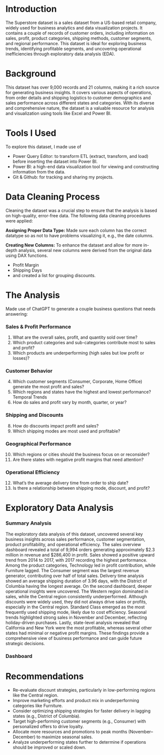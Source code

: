 # Introduction

The Superstore dataset is a sales dataset from a US-based retail company, widely used for business analytics and data visualization projects. It contains a couple of records of customer orders, including information on sales, profit, product categories, shipping methods, customer segments, and regional performance. This dataset is ideal for exploring business trends, identifying profitable segments, and uncovering operational inefficiencies through exploratory data analysis (EDA).

# Background

This dataset has over 9,000 records and 21 columns, making it a rich source for generating business insights. It covers various aspects of operations, from order details and shipping logistics to customer demographics and sales performance across different states and categories. With its diverse and comprehensive nature, the dataset is a valuable resource for analysis and visualization using tools like Excel and Power BI.

# Tools I Used

To explore this dataset, I made use of 

- Power Query Editor: to transform ETL (extract, transform, and load) before inserting the dataset into Power BI.
- Power BI: a high-end data visualization tool for viewing and constructing information from the data.
- Git & Github: for tracking and sharing my projects.

# Data Cleaning Process

Cleaning the dataset was a crucial step to ensure that the analysis is based on high-quality, error-free data. The following data cleaning procedures were applied:

**Assigning Proper Data Type:** Made sure each column has the correct datatype so as not to have problems visualizing it, e.g., the date columns.

**Creating New Columns:** To enhance the dataset and allow for more in-depth analysis, several new columns were derived from the original data using DAX functions.

- Profit Margin
- Shipping Days
- and created a list for grouping discounts.

# The Analysis

Made use of ChatGPT to generate a couple business questions that needs answering:

### Sales & Profit Performance
1. What are the overall sales, profit, and quantity sold over time?
2. Which product categories and sub-categories contribute most to sales and profit?
3. Which products are underperforming (high sales but low profit or losses)?

### Customer Behavior
4. Which customer segments (Consumer, Corporate, Home Office) generate the most profit and sales?
5. Which regions and states have the highest and lowest performance?
Temporal Trends
6. How do sales and profit vary by month, quarter, or year?

### Shipping and Discounts
8. How do discounts impact profit and sales?
9. Which shipping modes are most used and profitable?

### Geographical Performance
10. Which regions or cities should the business focus on or reconsider?
11. Are there states with negative profit margins that need attention?

### Operational Efficiency
12. What’s the average delivery time from order to ship date?
13. Is there a relationship between shipping mode, discount, and profit?

# Exploratory Data Analysis

### Summary Analysis

The exploratory data analysis of this dataset, uncovered several key business insights across sales performance, customer segmentation, product profitability, and operational efficiency. The sales overview dashboard revealed a total of 9,994 orders generating approximately $2.3 million in revenue and $286,400 in profit. Sales showed a positive upward trend from 2014 to 2017, with 2017 recording the highest performance. Among the product categories, Technology led in profit contribution, while Furniture lagged. The Consumer segment was the largest revenue generator, contributing over half of total sales. Delivery time analysis showed an average shipping duration of 3.96 days, with the District of Columbia having the longest average. On the second dashboard, deeper operational insights were uncovered. The Western region dominated in sales, while the Central region consistently underperformed. Although discounts were widely used, they did not always drive sales or profits, especially in the Central region. Standard Class emerged as the most frequently used shipping mode, likely due to cost efficiency. Seasonal trends highlighted strong sales in November and December, reflecting holiday-driven purchases. Lastly, state-level analysis revealed that California and New York were the most profitable, whereas several other states had minimal or negative profit margins. These findings provide a comprehensive view of business performance and can guide future strategic decisions.

### Dashboard



# Recommendations

- Re-evaluate discount strategies, particularly in low-performing regions like the Central region.
- Improve marketing efforts and product mix in underperforming categories like Furniture.
- Consider optimizing shipping strategies for faster delivery in lagging states (e.g., District of Columbia).
- Target high-performing customer segments (e.g., Consumer) with personalized offers to drive loyalty.
- Allocate more resources and promotions to peak months (November–December) to maximize seasonal sales.
- Analyze underperforming states further to determine if operations should be improved or scaled down.
